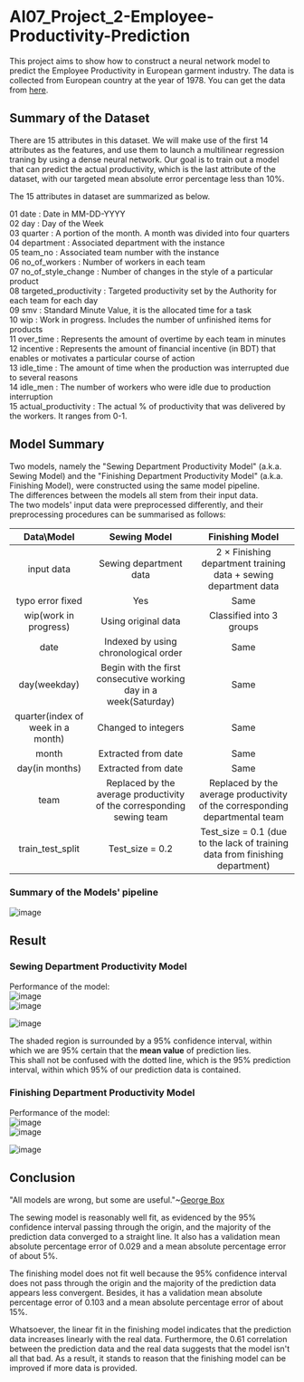 # AI07_Project_2-Employee-Productivity-Prediction

This project aims to show how to construct a neural network model to predict the Employee Productivity in European garment industry.
The data is collected from European country at the year of 1978.
You can get the data from [here](https://archive.ics.uci.edu/ml/datasets/Productivity+Prediction+of+Garment+Employees).

## Summary of the Dataset
There are 15 attributes in this dataset. We will make use of the first 14 attributes as the features, and use them to launch a multilinear regression traning by using a dense neural network. Our goal is to train out a model that can predict the actual productivity, which is the last attribute of the dataset, with our targeted mean absolute error percentage less than 10%.

The 15 attributes in dataset are summarized as below.

01 date : Date in MM-DD-YYYY <br>
02 day : Day of the Week <br>
03 quarter : A portion of the month. A month was divided into four quarters <br>
04 department : Associated department with the instance <br>
05 team_no : Associated team number with the instance <br>
06 no_of_workers : Number of workers in each team <br>
07 no_of_style_change : Number of changes in the style of a particular product <br>
08 targeted_productivity : Targeted productivity set by the Authority for each team for each day <br>
09 smv : Standard Minute Value, it is the allocated time for a task <br>
10 wip : Work in progress. Includes the number of unfinished items for products <br>
11 over_time : Represents the amount of overtime by each team in minutes <br>
12 incentive : Represents the amount of financial incentive (in BDT) that enables or motivates a particular course of action <br>
13 idle_time : The amount of time when the production was interrupted due to several reasons <br>
14 idle_men : The number of workers who were idle due to production interruption <br>
15 actual_productivity : The actual % of productivity that was delivered by the workers. It ranges from 0-1. <br>

## Model Summary
Two models, namely the "Sewing Department Productivity Model" (a.k.a. Sewing Model) and the "Finishing Department Productivity Model" (a.k.a. Finishing Model), were constructed using the same model pipeline. <br>
The differences between the models all stem from their input data.<br>
The two models' input data were preprocessed differently, and their preprocessing procedures can be summarised as follows:<br>


|            Data\Model             |                     Sewing Model                       |                        Finishing Model                         |
|              :---:                |                         :---:                          |                             :---:                              |
|            input data             |              Sewing department data                |2 $\times$ Finishing department training data + sewing department data |
|         typo error fixed          |                          Yes                           |                              Same                              |
|       wip(work in progress)       |                  Using original data                   |                     Classified into 3 groups                   |
|               date                |            Indexed by using chronological order        |                              Same                              |
|           day(weekday)        |Begin with the first consecutive working day in a week(Saturday)|                           Same                             |
| quarter(index of week in a month) |                  Changed to integers                   |                              Same                              |
|               month               |                  Extracted from date                   |                              Same                              |
|           day(in months)          |                  Extracted from date                   |                              Same                              |
|      team      |Replaced by the average productivity of the corresponding sewing team|Replaced by the average productivity of the corresponding departmental team| 
|       train_test_split            |              Test_size = 0.2             | Test_size = 0.1 (due to the lack of training data from finishing department) |

### Summary of the Models' pipeline 
![image](https://user-images.githubusercontent.com/108325848/187822412-7e87e61d-62b6-4aeb-9831-c8d02df22f05.png)

## Result
### Sewing Department Productivity Model
Performance of the model:<br>
![image](https://user-images.githubusercontent.com/108325848/187825456-fff0cc2b-6e73-4ab6-825e-a1e5a7c4b00b.png)<br>
![image](https://user-images.githubusercontent.com/108325848/187825574-d4d66107-949c-4db7-9e58-3e7f9f684276.png)<br>

![image](https://user-images.githubusercontent.com/108325848/187819200-d1839d0e-8602-4d72-8530-963648cd29c5.png)<br>

The shaded region is surrounded by a 95% confidence interval, within which we are 95% certain that the **mean value** of prediction lies.<br>
This shall not be confused with the dotted line, which is the 95% prediction interval, within which 95% of our prediction data is contained.

### Finishing Department Productivity Model
Performance of the model:<br>
![image](https://user-images.githubusercontent.com/108325848/187825655-aa603b1f-1b59-4981-9cb7-2d397b26d6ab.png)<br>
![image](https://user-images.githubusercontent.com/108325848/187825731-c99476ac-a8c5-48b8-a07a-2d1951081c17.png)<br>

![image](https://user-images.githubusercontent.com/108325848/187712523-078f35c1-7cea-4707-bcdb-a69b0e7a0bd2.png)<br>

## Conclusion
"All models are wrong, but some are useful."~[George Box](https://en.wikipedia.org/wiki/All_models_are_wrong)<br>

The sewing model is reasonably well fit, as evidenced by the 95% confidence interval passing through the origin, and the majority of the prediction data converged to a straight line. It also has a validation mean absolute percentage error of 0.029 and a mean absolute percentage error of about 5%. <br> 

The finishing model does not fit well because the 95% confidence interval does not pass through the origin and the majority of the prediction data appears less convergent. Besides, it has a validation mean absolute percentage error of 0.103 and a mean absolute percentage error of about 15%.<br>

Whatsoever, the linear fit in the finishing model indicates that the prediction data increases linearly with the real data. Furthermore, the 0.61 correlation between the prediction data and the real data suggests that the model isn't all that bad. As a result, it stands to reason that the finishing model can be improved if more data is provided. <br>  








